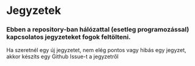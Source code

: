 # Jegyzetek

### Ebben a repository-ban hálózattal (esetleg programozással) kapcsolatos jegyzeteket fogok feltölteni.

Ha szeretnél egy új jegyzetet, nem elég pontos vagy hibás egy jegyzet, akkor készíts egy Github Issue-t a jegyzetről
